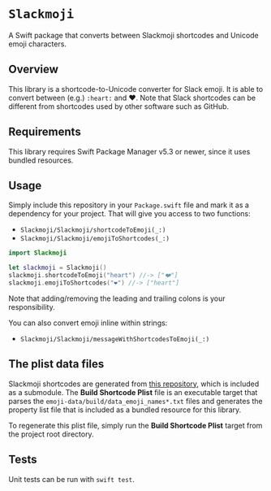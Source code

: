# ``Slackmoji``

A Swift package that converts between Slackmoji shortcodes and Unicode emoji
characters.

## Overview

This library is a shortcode-to-Unicode converter for Slack emoji. It is able to
convert between (e.g.) `:heart:` and ❤️. Note that Slack shortcodes can be
different from shortcodes used by other software such as GitHub.

## Requirements

This library requires Swift Package Manager v5.3 or newer, since it uses bundled
resources.

## Usage

Simply include this repository in your `Package.swift` file and mark it as a
dependency for your project. That will give you access to two functions:

* ``Slackmoji/Slackmoji/shortcodeToEmoji(_:)``
* ``Slackmoji/Slackmoji/emojiToShortcodes(_:)``

``` swift
import Slackmoji

let slackmoji = Slackmoji()
slackmoji.shortcodeToEmoji("heart") //-> ["❤️"]
slackmoji.emojiToShortcodes("❤️") //-> ["heart"]
```

Note that adding/removing the leading and trailing colons is your
responsibility.

You can also convert emoji inline within strings:

* ``Slackmoji/Slackmoji/messageWithShortcodesToEmoji(_:)``

## The plist data files

Slackmoji shortcodes are generated from
[this repository](https://github.com/iamcal/emoji-data), which is included as a
submodule. The **Build Shortcode Plist** file is an executable target that
parses the `emoji-data/build/data_emoji_names*.txt` files and generates the
property list file that is included as a bundled resource for this library.

To regenerate this plist file, simply run the **Build Shortcode Plist** target
from the project root directory.

## Tests

Unit tests can be run with `swift test`.
